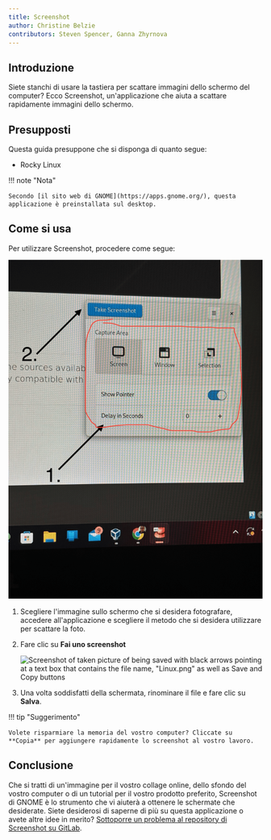 ```yaml
---
title: Screenshot
author: Christine Belzie
contributors: Steven Spencer, Ganna Zhyrnova
---
```


## Introduzione

Siete stanchi di usare la tastiera per scattare immagini dello schermo del computer? Ecco Screenshot, un'applicazione che aiuta a scattare rapidamente immagini dello schermo.

## Presupposti

Questa guida presuppone che si disponga di quanto segue:

- Rocky Linux

!!! note "Nota"

```
Secondo [il sito web di GNOME](https://apps.gnome.org/), questa applicazione è preinstallata sul desktop.
```

## Come si usa

Per utilizzare Screenshot, procedere come segue:

![Screenshot of image being taken by the application with the options present](images/screenshot-01.png)

1. Scegliere l'immagine sullo schermo che si desidera fotografare, accedere all'applicazione e scegliere il metodo che si desidera utilizzare per scattare la foto.

2. Fare clic su **Fai uno screenshot**

    ![Screenshot of taken picture of being saved with black arrows pointing at a text box that contains the file name, "Linux.png" as well as Save and Copy buttons](images/screenshot-02.png)

3. Una volta soddisfatti della schermata, rinominare il file e fare clic su **Salva**.

!!! tip "Suggerimento"

```
Volete risparmiare la memoria del vostro computer? Cliccate su **Copia** per aggiungere rapidamente lo screenshot al vostro lavoro.
```

## Conclusione

Che si tratti di un'immagine per il vostro collage online, dello sfondo del vostro computer o di un tutorial per il vostro prodotto preferito, Screenshot di GNOME è lo strumento che vi aiuterà a ottenere le schermate che desiderate. Siete desiderosi di saperne di più su questa applicazione o avete altre idee in merito? [Sottoporre un problema al repository di Screenshot su GitLab](https://gitlab.gnome.org/gnumdk/screenshot/-/issues).
